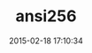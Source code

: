 ---
layout: post
title:  "ansi256"
repo:   "junegunn/ansi256"
date:   2015-02-18 17:10:34
gemurl: https://github.com/junegunn/ansi256
---